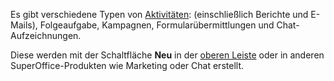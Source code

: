 <!-- markdownlint-disable-file MD041 -->
Es gibt verschiedene Typen von [Aktivitäten][2]: (einschließlich Berichte und E-Mails), Folgeaufgabe, Kampagnen, Formularübermittlungen und Chat-Aufzeichnungen.

Diese werden mit der Schaltfläche **Neu** in der [oberen Leiste][1] oder in anderen SuperOffice-Produkten wie Marketing oder Chat erstellt.

<!-- Referenced links -->
[1]: ../getting-started/main-screen/buttons-in-menu-bar.md
[2]: ../basics/activity.md
